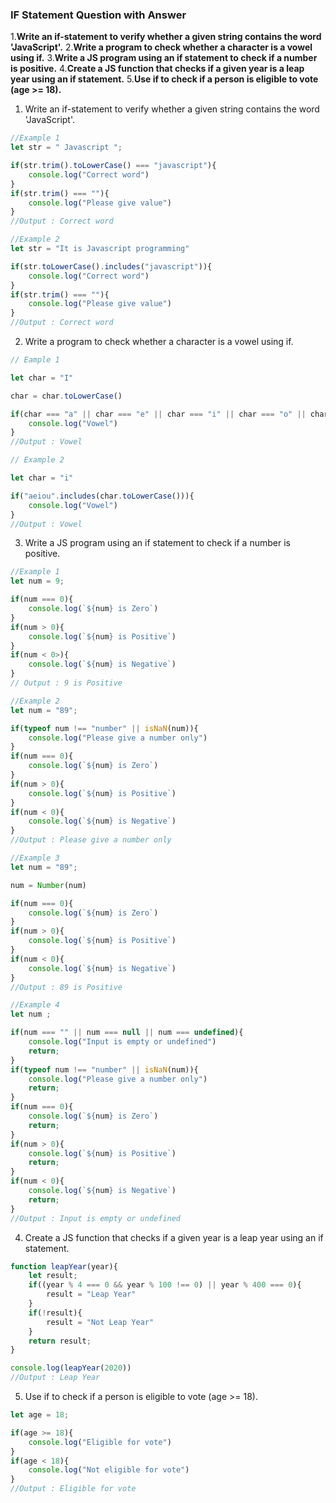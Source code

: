 ### IF Statement Question with Answer

1.**Write an if-statement to verify whether a given string contains the word 'JavaScript'.**
2.**Write a program to check whether a character is a vowel using if.**
3.**Write a JS program using an if statement to check if a number is positive.**
4.**Create a JS function that checks if a given year is a leap year using an if statement.**
5.**Use if to check if a person is eligible to vote (age >= 18).**

1. Write an if-statement to verify whether a given string contains the word 'JavaScript'.

```js
//Example 1
let str = " Javascript ";

if(str.trim().toLowerCase() === "javascript"){
    console.log("Correct word")
}
if(str.trim() === ""){
    console.log("Please give value")
}
//Output : Correct word

//Example 2
let str = "It is Javascript programming"

if(str.toLowerCase().includes("javascript")){
    console.log("Correct word")
}
if(str.trim() === ""){
    console.log("Please give value")
}
//Output : Correct word
```

2. Write a program to check whether a character is a vowel using if.

```js
// Eample 1

let char = "I"

char = char.toLowerCase()

if(char === "a" || char === "e" || char === "i" || char === "o" || char=== "u"){
    console.log("Vowel")
}
//Output : Vowel

// Example 2

let char = "i"

if("aeiou".includes(char.toLowerCase())){
    console.log("Vowel")
}
//Output : Vowel
```

3. Write a JS program using an if statement to check if a number is positive.

```js
//Example 1
let num = 9;

if(num === 0){
    console.log(`${num} is Zero`)
}
if(num > 0){
    console.log(`${num} is Positive`)
}
if(num < 0>){
    console.log(`${num} is Negative`)
}
// Output : 9 is Positive

//Example 2
let num = "89";

if(typeof num !== "number" || isNaN(num)){
    console.log("Please give a number only")
}
if(num === 0){
    console.log(`${num} is Zero`)
}
if(num > 0){
    console.log(`${num} is Positive`)
}
if(num < 0){
    console.log(`${num} is Negative`)
}
//Output : Please give a number only

//Example 3
let num = "89";

num = Number(num)

if(num === 0){
    console.log(`${num} is Zero`)
}
if(num > 0){
    console.log(`${num} is Positive`)
}
if(num < 0){
    console.log(`${num} is Negative`)
}
//Output : 89 is Positive

//Example 4 
let num ;

if(num === "" || num === null || num === undefined){
    console.log("Input is empty or undefined")
    return;
}
if(typeof num !== "number" || isNaN(num)){
    console.log("Please give a number only")
    return;
}
if(num === 0){
    console.log(`${num} is Zero`)
    return;
}
if(num > 0){
    console.log(`${num} is Positive`)
    return;
}
if(num < 0){
    console.log(`${num} is Negative`)
    return;
}
//Output : Input is empty or undefined
```

4. Create a JS function that checks if a given year is a leap year using an if statement.


```js
function leapYear(year){
    let result;
    if((year % 4 === 0 && year % 100 !== 0) || year % 400 === 0){
        result = "Leap Year"
    }
    if(!result){
        result = "Not Leap Year"
    }
    return result;
}

console.log(leapYear(2020))
//Output : Leap Year
```

5. Use if to check if a person is eligible to vote (age >= 18).

```js
let age = 18;

if(age >= 18){
    console.log("Eligible for vote")
}
if(age < 18){
    console.log("Not eligible for vote")
}
//Output : Eligible for vote
```
 